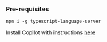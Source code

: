 ### Pre-requisites

`npm i -g typescript-language-server`

Install Copilot with instructions [here](https://github.com/github/copilot.vim)
